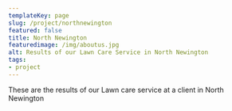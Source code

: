 ```yaml
---
templateKey: page
slug: /project/northnewington
featured: false
title: North Newington
featuredimage: /img/aboutus.jpg
alt: Results of our Lawn Care Service in North Newington
tags:
- project
---
```

These are the results of our Lawn care service at a client in North Newington


